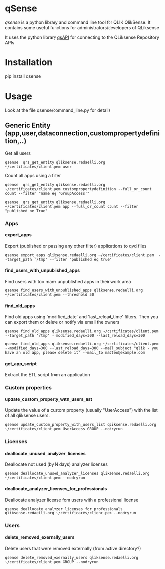 # qSense

*qsense* is a python library and command line tool for QLIK QlikSense. It contains some useful functions for administrators/developers of QLiksense

It uses the python library [qsAPI](https://github.com/rafael-sanz/qsAPI) for connecting to the QLiksense Repository APIs

# Installation

pip install qsense

# Usage

Look at the file qsense/command_line.py for details

## Generic Entity (app,user,dataconnection,custompropertydefinition,..)

Get all users

	qsense  qrs_get_entity qliksense.redaelli.org ~/certificates/client.pem user

Count all apps using a filter

	qsense  qrs_get_entity qliksense.redaelli.org ~/certificates/client.pem custompropertydefinition --full_or_count count --filter "name eq 'GroupAccess'"

	qsense  qrs_get_entity qliksense.redaelli.org ~/certificates/client.pem app --full_or_count count --filter "published ne True"

### Apps

#### export_apps

Export (published or passing any other filter) applications to qvd files

	qsense export_apps qliksense.redaelli.org ~/certificates/client.pem  --target_path '/tmp' --filter "published eq true"

#### find_users_with_unpublished_apps

Find users with too many unpublished apps in their work area

	qsense find_users_with_unpublished_apps qliksense.redaelli.org ~/certificates/client.pem --threshold 50

#### find_old_apps

Find old apps using 'modified_date' and 'last_reload_time' filters. Then you can export them or delete or notify via email the owners

	qsense find_old_apps qliksense.redaelli.org ~/certificates/client.pem  --target_path '/tmp' --modified_days=300 --last_reload_days=300

	qsense find_old_apps qliksense.redaelli.org ~/certificates/client.pem  --modified_days=300 --last_reload_days=300 --mail_subject "qlik - you have an old app, please delete it" --mail_to matteo@example.com

#### get_app_script

Extract the ETL script from an application

### Custom properties

#### update_custom_property_with_users_list

Update the value of a custom property (usually "UserAccess") with the list of all qliksense users.

	qsense update_custom_property_with_users_list qliksense.redaelli.org ~/certificates/client.pem UserAccess GROUP --nodryrun

### Licenses

#### deallocate_unused_analyzer_licenses

Deallocate not used (by N days) analyzer licenses

	qsense deallocate_unused_analyzer_licenses qliksense.redaelli.org ~/certificates/client.pem --nodryrun

#### deallocate_analyzer_licenses_for_professionals

Deallocate analyzer license fom users with a professional license

	qsense deallocate_analyzer_licenses_for_professionals qliksense.redaelli.org ~/certificates/client.pem --nodryrun

###  Users

#### delete_removed_exernally_users

Delete users that were removed externally (from active directory?)

	qsense delete_removed_exernally_users qliksense.redaelli.org ~/certificates/client.pem GROUP --nodryrun
